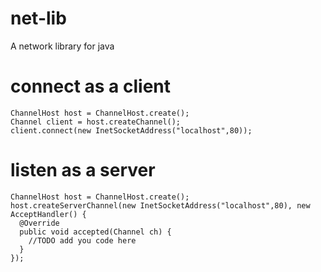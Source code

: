 # net-lib
A network library for java

# connect as a client

    ChannelHost host = ChannelHost.create();
    Channel client = host.createChannel();
    client.connect(new InetSocketAddress("localhost",80));

# listen as a server

    ChannelHost host = ChannelHost.create();
    host.createServerChannel(new InetSocketAddress("localhost",80), new AcceptHandler() {
      @Override
      public void accepted(Channel ch) {
        //TODO add you code here
      }
    });


